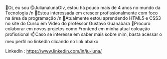👋Oi, eu sou @JulianalunaOlv, estou há pouco mais de 4 anos no mundo da Tecnologia /n
👀Estou interessada em crescer profissionalmente com foco na área da programação /n
🌱Atualmente estou aprendendo HTML5 e CSS3 no site do Curso em Video do professor Gustavo Guanabara
💞️Procuro colaborar em novos projetos como Frontend em minha atual coloação profissional
📫Caso se interesse em saber mais sobre mim, basta acessar o meu perfil no linkedln clicando no link abaixo

Linkedln : https://www.linkedin.com/in/ju-luna/
